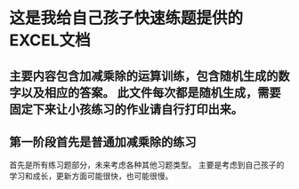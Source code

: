 # **这是我给自己孩子快速练题提供的EXCEL文档**
主要内容包含加减乘除的运算训练，包含随机生成的数字以及相应的答案。
此文件每次都是随机生成，需要固定下来让小孩练习的作业请自行打印出来。
---
## 第一阶段首先是普通加减乘除的练习
首先是所有练习题部分，未来考虑各种其他习题类型。
主要是考虑到自己孩子的学习和成长，更新方面可能很快，也可能很慢。
